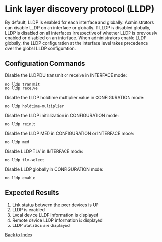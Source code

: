 # Link layer discovery protocol (LLDP)

By default, LLDP is enabled for each interface and globally. Administrators can disable LLDP on an interface or globally. If LLDP is disabled globally, LLDP is disabled on all interfaces irrespective of whether LLDP is previously enabled or disabled on an interface. When administrators enable LLDP globally, the LLDP configuration at the interface level takes precedence over the global LLDP configuration.

## Configuration Commands

Disable the LLDPDU transmit or receive in INTERFACE mode:

```
no lldp transmit
no lldp receive
```

Disable the LLDP holdtime multiplier value in CONFIGURATION mode:

```
no lldp holdtime-multiplier
```

Disable the LLDP initialization in CONFIGURATION mode:

```
no lldp reinit
```

Disable the LLDP MED in CONFIGURATION or INTERFACE mode:

```
no lldp med
```

Disable LLDP TLV in INTERFACE mode:

```
no lldp tlv-select
```

Disable LLDP globally in CONFIGURATION mode:

```
no lldp enable
```

## Expected Results

1. Link status between the peer devices is UP
2. LLDP is enabled
3. Local device LLDP Information is displayed
4. Remote device LLDP information is displayed
5. LLDP statistics are displayed

[Back to Index](index.md)
